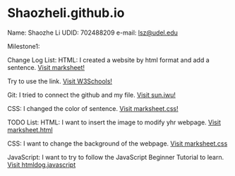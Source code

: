 # Shaozheli.github.io
Name: Shaozhe Li
UDID: 702488209
e-mail: lsz@udel.edu

Milestone1: 

Change Log List: 
HTML: I created a website by html format and add a sentence. <a href="https://marksheet.io/html-syntax.html">Visit marksheet!</a>

Try to use the link. <a href="https://www.w3schools.com/html/html_links.asp">Visit W3Schools!</a>

Git: I tried to connect the github and my file.  <a href="https://sun.iwu.edu/~mliffito/cs_codex/posts/git-cookbook/">Visit sun.iwu!</a>

CSS: I changed the color of sentence. <a href="https://marksheet.io/why-css-exists.html">Visit marksheet.css!</a>

TODO List: 
HTML: I want to insert the image to modify yhr webpage. <a href="https://marksheet.io/html-syntax.html">Visit marksheet.html</a>

CSS: I want to change the background of the webpage. <a href="https://marksheet.io/css-syntax.html">Visit marksheet.css</a>

JavaScript: I want to try to follow the JavaScript Beginner Tutorial to learn. <a href="https://htmldog.com/guides/javascript/beginner/">Visit htmldog.javascript</a>
